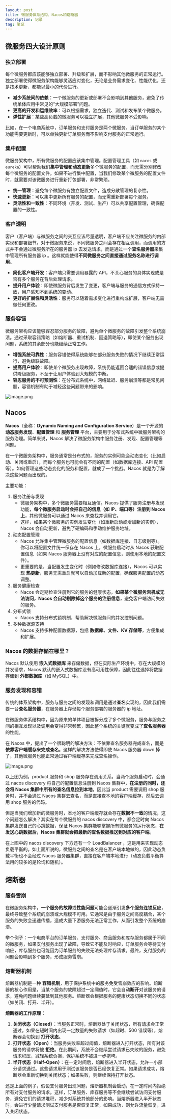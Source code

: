 ```yaml
---
layout: post
title: 微服务体系结构、Nacos和熔断器
description: 记录
tag: 笔记
---
```


## 微服务四大设计原则

### 独立部署

每个微服务都应该能够独立部署、升级和扩展，而不影响其他微服务的正常运行。独立部署使得微服务架构能够灵活应对变化，无论是业务需求变化、性能优化，还是技术更新，都能以最小的代价进行。

- **减少系统间的依赖**：一个微服务的更新或部署不会影响到其他服务，避免了传统单体应用中常见的“大规模部署”问题。
- **更高的开发和运维效率**：可以根据需求，独立迭代、测试和发布某个微服务。
- **弹性扩展**：某些高负载的微服务可以独立扩展，其他微服务不受影响。

比如，在一个电商系统中，订单服务和支付服务是两个微服务。当订单服务的某个功能需要更新时，可以单独更新订单服务而不影响支付服务的正常运行。



### 集中配置

微服务架构中，所有微服务的配置应该集中管理。配置管理工具（如 `nacos` 或 `eureka`）可以帮助我们**集中管理和动态更新**多个微服务的配置，而无需分别修改每个微服务的配置文件。如果不进行集中配置，当我们修改某个微服务的配置文件时，就需要对该微服务进行重新打包部署，非常繁琐。

- **统一管理**：避免每个微服务有独立配置文件，造成分散管理的复杂性。
- **快速更新**：可以集中更新所有服务的配置，而无需重新部署每个服务。
- **灵活性和一致性**：不同环境（开发、测试、生产）可以共享配置管理，确保配置的一致性。



### 客户透明

客户（客户端）与微服务之间的交互应该尽量透明，客户端不应关注微服务的内部实现和部署细节。对于微服务来说，不同微服务之间会存在相互调用，而调用的方式并不会通过微服务所在的服务器 ip 去发送请求，而是通过一个**查名服务器**来集中管理所有服务器 ip 。这样就能使得**不同微服务之间直接通过服务名称进行调用**。

- **简化客户端开发**：客户端只需要调用暴露的 API，不关心服务的具体实现或是否有多个服务在背后处理请求。
- **提升用户体验**：即使微服务背后发生了变更，客户端与服务的通信方式保持一致，用户感知不到系统的变动。
- **更好的扩展性和灵活性**：服务可以随着需求变化进行重构或扩展，客户端无需做任何更改。



### 服务容错

微服务架构应该能够容忍部分服务的故障，避免单个微服务的故障引发整个系统崩溃。通过采取容错策略（如熔断器、重试机制、回退策略等），即使某个服务出现问题，系统的其余部分也能继续正常工作。

- **增强系统可靠性**：服务容错使得系统能够在部分服务失败的情况下继续正常运行，避免级联故障。
- **提高用户体验**：即使某个微服务出现故障，系统仍能返回合适的错误信息或提供降级服务，不至于让用户体验到大规模的中断。
- **容忍服务的不可预测性**：在分布式系统中，网络延迟、服务崩溃等都是常见问题，容错机制有助于减轻这些问题带来的影响。

![image.png](https://s2.loli.net/2025/02/11/eaFgiDqxvb3WdRT.png)



## Nacos

**Nacos**（全称：**Dynamic Naming and Configuration Service**）是一个开源的 **动态服务发现**、**配置管理** 和 **服务管理** 平台，主要用于分布式系统中微服务架构的服务治理。简单来说，Nacos 解决了微服务架构中服务注册、发现、配置管理等问题。

在一个微服务架构中，服务通常是分布式的，服务的实例可能会动态变化（比如启动、关闭或重启），而每个服务也可能会有不同的配置（如数据库连接、API 配置等）。如何管理这些动态变化的服务和配置，就成了一个挑战。Nacos 就是为了解决这些问题而出现的。

主要功能：

1. 服务注册与发现
   - 微服务架构中，多个微服务需要相互通信。Nacos 提供了服务注册与发现功能，**每个微服务启动时会把自己的信息（如 IP、端口等）注册到 Nacos 上**，其他微服务可以通过 Nacos 来查找并调用它。
   - 这样，如果某个微服务的实例发生变化（如重新启动或增加新的实例），Nacos 会自动更新，避免了硬编码和手动维护服务地址。
2. 动态配置管理
   - Nacos 允许集中管理微服务的配置信息（如数据库连接、日志级别等）。你可以将配置文件统一保存在 Nacos 上，微服务启动时从 Nacos 获取配置信息（如果 Nacos 服务器上没有对应的配置信息，则使用本地的配置文件）。
   - 更重要的是，当配置发生变化时（例如修改数据库连接），Nacos 可以实现 **热更新**，服务无需重启就可以自动加载新的配置，确保服务配置的动态调整。
3. 服务健康检查
   - Nacos 会定期检查注册到它的服务的健康状态，**如果某个微服务宕机或无法访问，Nacos 会自动剔除掉这个服务的注册信息**，避免客户端访问失效的服务。
4. 分布式锁
   - Nacos 支持分布式锁机制，帮助解决微服务间的并发控制问题。
5. 多种数据源支持
   - Nacos 支持多种配置数据源，包括 **数据库、文件、KV 存储等**，方便集成和扩展。



### Nacos 的数据存储在哪里？

Nacos 默认使用 **嵌入式数据库** 来存储数据，但在实际生产环境中，存在大规模的并发请求，Nacos 默认的嵌入式数据库没有高可用性保障，因此往往选择将数据存储到 **外部数据库**（如 MySQL）中。



### 服务发现和容错

传统的体系架构中，服务与服务之间的发现和调用是通过**查名**实现的，因此我们需要一台**查名服务器**，在服务器上存储每个服务部署的服务器的 ip 地址。

在微服务体系结构中，因为原来的单体项目被拆分成了多个微服务，服务与服务之间的相互发现以及调用会变得非常频繁，因此整个系统的关键就变成了**查名服务器**的性能。

在 Nacos 中，提出了一个很聪明的解决方法：不依靠查名服务器完成查名，而是**依靠客户端缓存来完成查名**。这样的解决方法使得即使 Nacos 服务器 down 掉了，其他微服务也能正常通过客户端缓存来完成查名操作。

![image.png](https://s2.loli.net/2025/02/11/hfm72ZnYADOgxvr.png)

以上图为例，product 服务和 shop 服务存在调用关系，当两个服务启动时，会通过 nacos discovery 将自己的配置信息注册到 Nacos 集群中，**在注册的同时，还会将 Nacos 集群中所有的查名信息拉到本地**，因此当 product 需要调用 shop 服务时，并不会通过 Nacos 集群去查名，而是直接查本地的客户端缓存，然后去调用 shop 服务的代码。

但是当我们增加新的微服务时，本地的客户端缓存就会存在**数据不一致**的情况，这个问题怎么解决？其实在每个微服务的 nacos discovery 中，都会定时向 Nacos 集群发送自己的心跳数据，保证 Nacos 集群能够掌握所有微服务的运行状态，**在发送心跳数据后，Nacos 集群就会把最新的查名数据推送到对应的客户端**。

在上图中的 nacos discovery 下方还有一个 LoadBalancer ，这是用来实现动态负载平衡的。如上面所说的，微服务之间的查名是在客户端本地做的，因此动态负载平衡也不会经过 Nacos 服务器集群，直接在客户端本地进行（动态负载平衡算法用的较多的是轮询和随机）。



## 熔断器

### 服务雪崩

在微服务架构中，**一个服务的故障**或**性能问题**可能会逐渐引发**多个服务连锁反应**，最终导致整个系统的崩溃或大规模不可用。它通常是由于服务之间高度耦合，某个服务的失败会迅速传播，造成大量下游服务无法正常工作，从而引发整个系统的崩溃。

举个例子：一个电商平台的订单服务、支付服务、商品服务和库存服务都属于不同的微服务，如果支付服务出现了故障，导致它不能及时响应，订单服务会等待支付响应，库存服务也可能因为订单服务的失败无法处理库存请求。最终，支付服务的问题会影响到多个服务，形成服务雪崩。



### 熔断器机制

熔断器机制是一种 **容错机制**，用于保护系统中的服务免受雪崩效应的影响。熔断器的核心作用是，当某个服务的故障超过一定阈值时，它会自动**断开**对该服务的请求，避免问题继续蔓延到其他服务。熔断器会根据服务的健康状态切换不同的状态（如关闭、打开、半开）。

**熔断器的工作原理：**

1. **关闭状态（Closed）**：当服务正常时，熔断器处于关闭状态，所有请求会正常通过。如果在短时间内出现一定数量的失败请求（如超时、500 错误等），熔断器会切换到 **打开状态**。
2. **打开状态（Open）**：当服务失败率超过阈值，熔断器进入打开状态，所有对该服务的请求将被 **拒绝**。在此期间，系统不会继续尝试请求已失败的服务，避免请求积压，减轻系统负担，保护系统不被进一步拖垮。
3. **半开状态（Half-Open）**：在一定时间后，熔断器进入半开状态，允许一小部分请求通过。这些请求用于测试该服务是否已经恢复正常。如果请求成功，熔断器会重新切换到关闭状态；如果失败，则继续保持打开状态。

还是上面的例子，假设支付服务出现问题，熔断器机制会启动，在一定时间内拒绝所有对支付服务的请求。这样，订单服务、库存服务等不会继续尝试访问支付服务，避免它们的请求堆积，减少对系统其他部分的影响。当熔断器进入半开状态时，会进行少量请求测试支付服务是否恢复正常，如果成功，则允许流量恢复，进入关闭状态。
